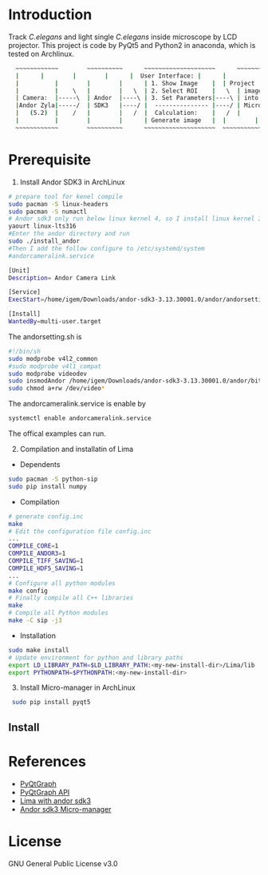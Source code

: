 # Introduction

Track *C.elegans* and light single  *C.elegans* inside microscope by LCD
projector. This project is code by PyQt5 and Python2 in anaconda, which is
tested on Archlinux.

``` bash
  ~~~~~~~~~~~~	      ~~~~~~~~~~      ~~~~~~~~~~~~~~~~~~~~      ~~~~~~~~~~~~~~
  |	     |	      |	       |      |  User Interface: |      |            |
  |          |	      |        |      | 1. Show Image    |	| Project    |
  |          |    \   |	       |   \  |	2. Select ROI    |   \	| image	     |
  | Camera:  |-----\  | Andor  |----\ |	3. Set Parameters|----\ | into 	     |
  |Andor Zyla|-----/  | SDK3   |----/ |	 --------------- |----/	| Microscope |
  |   (5.2)  |	  /   |	       |   /  |	 Calculation:	 |   /	|	     |
  |          |	      |        |      | Generate image   |	|	     |
  ~~~~~~~~~~~~	      ~~~~~~~~~~      ~~~~~~~~~~~~~~~~~~~~	~~~~~~~~~~~~~~
```



# Prerequisite


1. Install Andor SDK3 in  ArchLinux

``` bash
# prepare tool for kenel compile
sudo pacman -S linux-headers
sudo pacman -S numactl
# Andor sdk3 only run below linux kernel 4, so I install linux kernel 3.16
yaourt linux-lts316
#Enter the andor directory and run
sudo ./install_andor
#Then I add the follow configure to /etc/systemd/system
#andorcameralink.service                                            

[Unit]
Description= Andor Camera Link

[Service]
ExecStart=/home/igem/Downloads/andor-sdk3-3.13.30001.0/andor/andorsetting.sh

[Install]
WantedBy=multi-user.target
```

The andorsetting.sh is
``` bash
#!/bin/sh
sudo modprobe v4l2_common
#sudo modprobe v4l1_compat
sudo modprobe videodev
sudo insmodAndor /home/igem/Downloads/andor-sdk3-3.13.30001.0/andor/bitflow/drv/bitf$
sudo chmod a+rw /dev/video*
```

The andorcameralink.service is enable by
``` bash
systemctl enable andorcameralink.service
```

The offical examples can run.


2. Compilation and  installatin of Lima
  * Dependents
``` bash
sudo pacman -S python-sip
sudo pip install numpy  
```
  * Compilation
``` bash
# generate config.inc
make
# Edit the configuration file config.inc
...
COMPILE_CORE=1
COMPILE_ANDOR3=1
COMPILE_TIFF_SAVING=1
COMPILE_HDF5_SAVING=1
...
# Configure all python modules
make config
# Finally compile all C++ libraries
make
# Compile all Python modules
make -C sip -j3
```
  * Installation
```bash
sudo make install
# Update environment for python and library paths
export LD_LIBRARY_PATH=$LD_LIBRARY_PATH:<my-new-install-dir>/Lima/lib
export PYTHONPATH=$PYTHONPATH:<my-new-install-dir>
```



3. Install Micro-manager in ArchLinux


``` bash
 sudo pip install pyqt5
```



## Install


# References

+ [PyQtGraph](http://www.pyqtgraph.org/)
+ [PyQtGraph API](http://www.pyqtgraph.org/documentation/apireference.html)
+ [Lima  with andor sdk3](http://lima.blissgarden.org/camera/andor3/doc/index.html?highlight=andor3)
+ [Andor sdk3 Micro-manager](https://micro-manager.org/wiki/AndorSDK3)

# License
GNU General Public License v3.0
